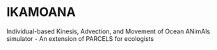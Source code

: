 # IKAMOANA
Individual-based Kinesis, Advection, and Movement of Ocean ANimAls simulator - An extension of PARCELS for ecologists
